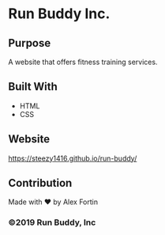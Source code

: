 # Run Buddy Inc.

## Purpose
A website that offers fitness training services.

## Built With
* HTML
* CSS

## Website
https://steezy1416.github.io/run-buddy/

## Contribution
Made with ❤️ by Alex Fortin

### ©️2019 Run Buddy, Inc 

